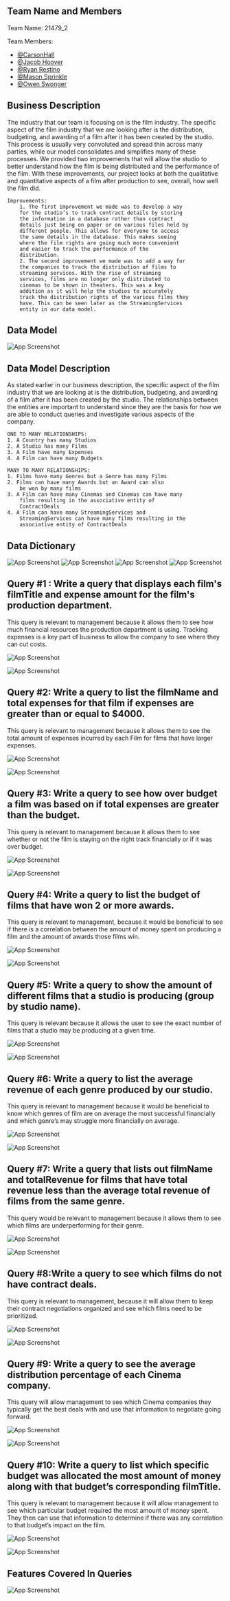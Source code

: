 
## Team Name and Members

Team Name: 21479_2

Team Members:

* [@CarsonHall](https://github.com/carsonehall15/21479_2)
* [@Jacob Hoover](http://GitHub.com/Jakehoov1/SQLGroupProject)
* [@Ryan Restino](https://github.com/rrestino/Ryan-Restino-MIST-4610-Group-Project-1)
* [@Mason Sprinkle](https://github.com/masonSprinkle/21479_2_Mason-/blob/main/README.md)
* [@Owen Swonger](https://github.com/ocs08576/21479_2)



## Business Description

The industry that our team is focusing on is the film industry.
The specific aspect of the film industry that we are looking
after is the distribution, budgeting, and awarding of a film
after it has been created by the studio. This process is usually very convoluted and spread thin across many parties, while our model consolidates and simplifies many of these processes. We provided two improvements that will allow the studio to better understand how the film is being distributed and the performance of the film. With these improvements, our project looks at both the qualitative and quantitative aspects of a film after production to see, overall, how well the film did.

    Improvements:
        1. The first improvement we made was to develop a way 
        for the studio’s to track contract details by storing
        the information in a database rather than contract
        details just being on paper or on various files held by
        different people. This allows for everyone to access
        the same details in the database. This makes seeing
        where the film rights are going much more convenient
        and easier to track the performance of the
        distribution. 
        2. The second improvement we made was to add a way for
        the companies to track the distribution of films to
        streaming services. With the rise of streaming
        services, films are no longer only distributed to
        cinemas to be shown in theaters. This was a key
        addition as it will help the studios to accurately
        track the distribution rights of the various films they
        have. This can be seen later as the StreamingServices
        entity in our data model.


 
    
## Data Model
![App Screenshot](https://raw.githubusercontent.com/carsonehall15/21479_2/254805237a59ecfc223e16e3f7165fc65e38f0ad/Data%20Model.png)


## Data Model Description

As stated earlier in our business description, the specific aspect of the film industry that we are looking at is the distribution, budgeting, and awarding of a film after it has been created by the studio. The relationships between the entities are important to understand since they are the basis for how we are able to conduct queries and investigate various aspects of the company. 

    ONE TO MANY RELATIONSHIPS: 
    1. A Country has many Studios 
    2. A Studio has many Films 
    3. A Film have many Expenses
    4. A Film can have many Budgets 

    MANY TO MANY RELATIONSHIPS:
    1. Films have many Genres but a Genre has many Films 
    2. Films can have many Awards but an Award can also 
        be won by many films
    3. A Film can have many Cinemas and Cinemas can have many
        films resulting in the associative entity of
        ContractDeals
    4. A Film can have many StreamingServices and 
        StreamingServices can have many films resulting in the 
        associative entity of ContractDeals




## Data Dictionary
![App Screenshot](https://raw.githubusercontent.com/carsonehall15/21479_2/main/Data%20Dictionary4.png)
![App Screenshot](https://raw.githubusercontent.com/carsonehall15/21479_2/main/Data%20Dictionary3.png)
![App Screenshot](https://raw.githubusercontent.com/carsonehall15/21479_2/main/Data%20Dictionary2.png)
![App Screenshot](https://raw.githubusercontent.com/carsonehall15/21479_2/main/Data%20Dictionary.png)






## Query #1 : Write a query that displays each film's filmTitle and expense amount for the film's production department. 

This query is relevant to management because it allows them to see how much financial resources the production department is using. Tracking expenses is a key part of business to allow the company to see where they can cut costs.

![App Screenshot](https://raw.githubusercontent.com/carsonehall15/21479_2/main/TP_Q1.png)

![App Screenshot](https://raw.githubusercontent.com/carsonehall15/21479_2/main/TP_Q1%20Results.png)




## Query #2: Write a query to list the filmName and total expenses for that film if expenses are greater than or equal to $4000.

This query is relevant to management because it allows them to see the total amount of expenses incurred by each Film for films that have larger expenses.


![App Screenshot](https://raw.githubusercontent.com/carsonehall15/21479_2/main/TP_Q2.png)

![App Screenshot](https://raw.githubusercontent.com/carsonehall15/21479_2/main/TP_Q2%20Results.png)

## Query #3: Write a query to see how over budget a film was based on if total expenses are greater than the budget.

This query is relevant to management because it allows them to see whether or not the film is staying on the right track financially or if it was over budget. 


![App Screenshot](https://raw.githubusercontent.com/carsonehall15/21479_2/main/TP_Q3.png)

![App Screenshot](https://raw.githubusercontent.com/carsonehall15/21479_2/main/TP_Q3%20Results.png)
## Query #4: Write a query to list the budget of films that have won 2 or more awards.

This query is relevant to management, because it would be beneficial to see if there is a correlation between the amount of money spent on producing a film and the amount of awards those films win. 

![App Screenshot](https://raw.githubusercontent.com/carsonehall15/21479_2/main/TP_Q4.png)

![App Screenshot](https://raw.githubusercontent.com/carsonehall15/21479_2/main/TP_Q4%20Results.png)
## Query #5: Write a query to show the amount of different films that a studio is producing (group by studio name). 

This query is relevant because it allows the user to see the exact number of films that a studio may be producing at a given time.


![App Screenshot](https://raw.githubusercontent.com/carsonehall15/21479_2/main/TP_Q5.png)

![App Screenshot](https://raw.githubusercontent.com/carsonehall15/21479_2/main/TP_Q5%20Results.png)
## Query #6: Write a query to list the average revenue of each genre produced by our studio.

This query is relevant to management because it would be beneficial to know which genres of film are on average the most successful financially and which genre’s may struggle more financially on average. 

![App Screenshot](https://raw.githubusercontent.com/carsonehall15/21479_2/main/TP_Q6.png)

![App Screenshot](https://raw.githubusercontent.com/carsonehall15/21479_2/main/TP_Q6%20Results.png)
## Query #7:   Write a query that lists out filmName and totalRevenue for films that have total revenue less than the average total revenue of films from the same genre.


This query would be relevant to management because it allows them to see which films are underperforming for their genre.



![App Screenshot](https://raw.githubusercontent.com/carsonehall15/21479_2/main/TP_Q7.png)

![App Screenshot](https://raw.githubusercontent.com/carsonehall15/21479_2/main/TP_Q7%20Results.png)
## Query #8:Write a query to see which films do not have contract deals.


This query is relevant to management, because it will allow them to keep their contract negotiations organized and see which films need to be prioritized. 

  

![App Screenshot](https://raw.githubusercontent.com/carsonehall15/21479_2/main/TP_Q8.png)

![App Screenshot](https://raw.githubusercontent.com/carsonehall15/21479_2/main/TP_Q8%20Results.png)
## Query #9: Write a query to see the average distribution percentage of each Cinema company.


This query will allow management to see which Cinema companies they typically get the best deals with and use that information to negotiate going forward. 


![App Screenshot](https://raw.githubusercontent.com/carsonehall15/21479_2/main/TP_Q9.png)

![App Screenshot](https://raw.githubusercontent.com/carsonehall15/21479_2/main/TP_Q9%20Results.png)
## Query #10: Write a query to list which specific budget was allocated the most amount of money along with that budget’s corresponding filmTitle. 


This query is relevant to management because it will allow management to see which particular budget required the most amount of money spent. They then can use that information to determine if there was any correlation to that budget’s impact on the film. 


![App Screenshot](https://raw.githubusercontent.com/carsonehall15/21479_2/main/TP_Q10.png)

![App Screenshot](https://raw.githubusercontent.com/carsonehall15/21479_2/main/TP_Q10%20Results.png)
## Features Covered In Queries

![App Screenshot](https://raw.githubusercontent.com/carsonehall15/21479_2/main/Query%20Matrix.png)
